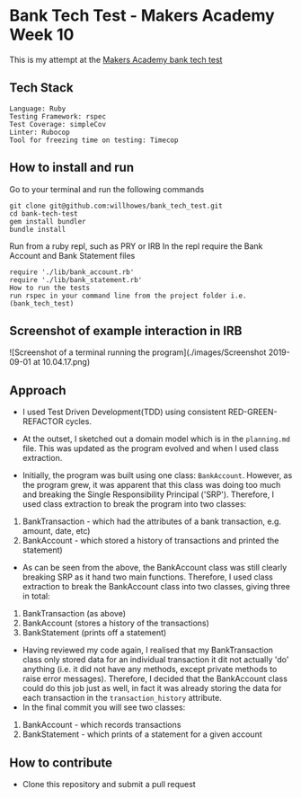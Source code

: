 # Bank Tech Test - Makers Academy Week 10
This is my attempt at the [Makers Academy bank tech test](https://github.com/makersacademy/course/blob/master/individual_challenges/bank_tech_test.md)

## Tech Stack
```
Language: Ruby
Testing Framework: rspec
Test Coverage: simpleCov
Linter: Rubocop
Tool for freezing time on testing: Timecop
```

## How to install and run
Go to your terminal and run the following commands
```
git clone git@github.com:willhowes/bank_tech_test.git
cd bank-tech-test
gem install bundler
bundle install
```
Run from a ruby repl, such as PRY or IRB
In the repl require the Bank Account and Bank Statement files
```
require './lib/bank_account.rb'
require './lib/bank_statement.rb'
How to run the tests
run rspec in your command line from the project folder i.e. (bank_tech_test)
```
## Screenshot of example interaction in IRB
![Screenshot of a terminal running the program](./images/Screenshot 2019-09-01 at 10.04.17.png)

## Approach
* I used Test Driven Development(TDD) using consistent RED-GREEN-REFACTOR cycles.

* At the outset, I sketched out a domain model which is in the ```planning.md``` file. This was updated as the program evolved and when I used class extraction.

* Initially, the program was built using one class: ```BankAccount```. However, as the program grew, it was apparent that this class was doing too much and breaking the Single Responsibility Principal ('SRP'). Therefore, I used class extraction to break the program into two classes:
1. BankTransaction - which had the attributes of a bank transaction, e.g. amount, date, etc)
2. BankAccount - which stored a history of transactions and printed the statement)

* As can be seen from the above, the BankAccount class was still clearly breaking SRP as it hand two main functions. Therefore, I used class extraction to break the BankAccount class into two classes, giving three in total:

1. BankTransaction (as above)
2. BankAccount (stores a history of the transactions)
3. BankStatement (prints off a statement)

* Having reviewed my code again, I realised that my BankTransaction class only stored data for an individual transaction it dit not actually 'do' anything (i.e. it did not have any methods, except private methods to raise error messages). Therefore, I decided that the BankAccount class could do this job just as well, in fact it was already storing the data for each transaction in the ```transaction_history``` attribute.
* In the final commit you will see two classes:

1. BankAccount - which records transactions
2. BankStatement - which prints of a statement for a given account

## How to contribute
* Clone this repository and submit a pull request
